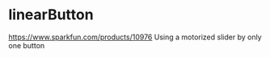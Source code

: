 linearButton
============

https://www.sparkfun.com/products/10976
Using a motorized slider by only one button  
